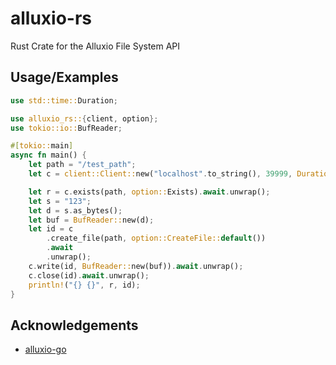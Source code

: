 
# alluxio-rs

Rust Crate for the Alluxio File System API




## Usage/Examples

```rust
use std::time::Duration;

use alluxio_rs::{client, option};
use tokio::io::BufReader;

#[tokio::main]
async fn main() {
    let path = "/test_path";
    let c = client::Client::new("localhost".to_string(), 39999, Duration::from_secs(10)).unwrap();

    let r = c.exists(path, option::Exists).await.unwrap();
    let s = "123";
    let d = s.as_bytes();
    let buf = BufReader::new(d);
    let id = c
        .create_file(path, option::CreateFile::default())
        .await
        .unwrap();
    c.write(id, BufReader::new(buf)).await.unwrap();
    c.close(id).await.unwrap();
    println!("{} {}", r, id);
}

```


## Acknowledgements

 - [alluxio-go](https://github.com/Alluxio/alluxio-go)

